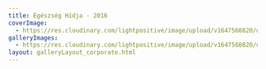 ```yaml
---
title: Egészség Hídja - 2016
coverImage:
  - https://res.cloudinary.com/lightpositive/image/upload/v1647560820/uploads/Eg%C3%A9szs%C3%A9g%20H%C3%ADdja%20-%202016/20161029_180853.jpg
galleryImages: 
  - https://res.cloudinary.com/lightpositive/image/upload/v1647560820/uploads/Eg%C3%A9szs%C3%A9g%20H%C3%ADdja%20-%202016/20161029_180853.jpg
layout: galleryLayout_corporate.html
---
```

